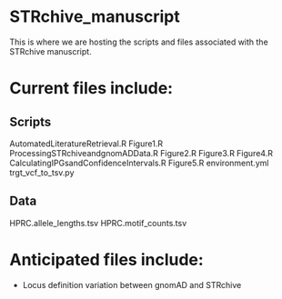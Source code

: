 # STRchive_manuscript
This is where we are hosting the scripts and files associated with the STRchive manuscript.

# Current files include:
## Scripts
AutomatedLiteratureRetrieval.R
Figure1.R
ProcessingSTRchiveandgnomADData.R
Figure2.R
Figure3.R
Figure4.R
CalculatingIPGsandConfidenceIntervals.R
Figure5.R
environment.yml
trgt_vcf_to_tsv.py

## Data
HPRC.allele_lengths.tsv
HPRC.motif_counts.tsv

# Anticipated files include:
- Locus definition variation between gnomAD and STRchive
